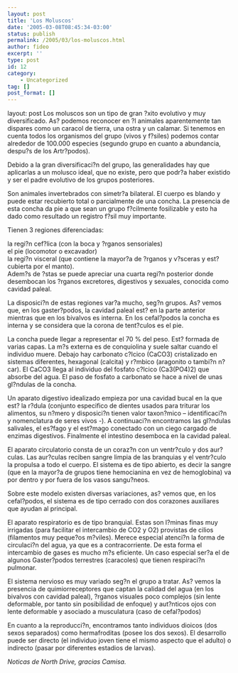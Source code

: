 ```yaml
---
layout: post
title: 'Los Moluscos'
date: '2005-03-08T08:45:34-03:00'
status: publish
permalink: /2005/03/los-moluscos.html
author: fideo
excerpt: ''
type: post
id: 12
category:
    - Uncategorized
tag: []
post_format: []
---
```

layout: post
Los moluscos son un tipo de gran ?xito evolutivo y muy diversificado. As? podemos reconocer en ?l animales aparentemente tan dispares como un caracol de tierra, una ostra y un calamar. Si tenemos en cuenta todos los organismos del grupo (vivos y f?siles) podemos contar alrededor de 100.000 especies (segundo grupo en cuanto a abundancia, despu?s de los Artr?podos).  
  
Debido a la gran diversificaci?n del grupo, las generalidades hay que aplicarlas a un molusco ideal, que no existe, pero que podr?a haber existido y ser el padre evolutivo de los grupos posteriores.

Son animales invertebrados con simetr?a bilateral. El cuerpo es blando y puede estar recubierto total o parcialmente de una concha. La presencia de esta concha da pie a que sean un grupo f?cilmente fosilizable y esto ha dado como resultado un registro f?sil muy importante.

Tienen 3 regiones diferenciadas:

la regi?n cef?lica (con la boca y ?rganos sensoriales)  
el pie (locomotor o excavador)  
la regi?n visceral (que contiene la mayor?a de ?rganos y v?sceras y est? cubierta por el manto).  
Adem?s de ?stas se puede apreciar una cuarta regi?n posterior donde desembocan los ?rganos excretores, digestivos y sexuales, conocida como cavidad paleal.

La disposici?n de estas regiones var?a mucho, seg?n grupos. As? vemos que, en los gaster?podos, la cavidad paleal est? en la parte anterior mientras que en los bivalvos es interna. En los cefal?podos la concha es interna y se considera que la corona de tent?culos es el pie.

La concha puede llegar a representar el 70 % del peso. Est? formada de varias capas. La m?s externa es de conquiolina y suele saltar cuando el individuo muere. Debajo hay carbonato c?lcico (CaCO3) cristalizado en sistemas diferentes, hexagonal (calcita) y r?mbico (aragonito o tambi?n n?car). El CaCO3 llega al individuo del fosfato c?lcico (Ca3(PO4)2) que absorbe del agua. El paso de fosfato a carbonato se hace a nivel de unas gl?ndulas de la concha.

Un aparato digestivo idealizado empieza por una cavidad bucal en la que est? la r?dula (conjunto especifico de dientes usados para triturar los alimentos, su n?mero y disposici?n tienen valor taxon?mico – identificaci?n y nomenclatura de seres vivos -). A continuaci?n encontramos las gl?ndulas salivales, el es?fago y el est?mago conectado con un ciego cargado de enzimas digestivos. Finalmente el intestino desemboca en la cavidad paleal.

El aparato circulatorio consta de un coraz?n con un ventr?culo y dos aur?culas. Las aur?culas reciben sangre limpia de las branquias y el ventr?culo la propulsa a todo el cuerpo. El sistema es de tipo abierto, es decir la sangre (que en la mayor?a de grupos tiene hemocianina en vez de hemoglobina) va por dentro y por fuera de los vasos sangu?neos.

Sobre este modelo existen diversas variaciones, as? vemos que, en los cefal?podos, el sistema es de tipo cerrado con dos corazones auxiliares que ayudan al principal.

El aparato respiratorio es de tipo branquial. Estas son l?minas finas muy irrigadas (para facilitar el intercambio de CO2 y O2) provistas de cilios (filamentos muy peque?os m?viles). Merece especial atenci?n la forma de circulaci?n del agua, ya que es a contracorriente. De esta forma el intercambio de gases es mucho m?s eficiente. Un caso especial ser?a el de algunos Gaster?podos terrestres (caracoles) que tienen respiraci?n pulmonar.

El sistema nervioso es muy variado seg?n el grupo a tratar. As? vemos la presencia de quimiorreceptores que captan la calidad del agua (en los bivalvos con cavidad paleal), ?rganos visuales poco complejos (sin lente deformable, por tanto sin posibilidad de enfoque) y aut?nticos ojos con lente deformable y asociado a musculatura (caso de cefal?podos)

En cuanto a la reproducci?n, encontramos tanto individuos dioicos (dos sexos separados) como hermafroditas (posee los dos sexos). El desarrollo puede ser directo (el individuo joven tiene el mismo aspecto que el adulto) o indirecto (pasar por diferentes estadios de larvas).

*Noticas de North Drive, gracias Camisa.*